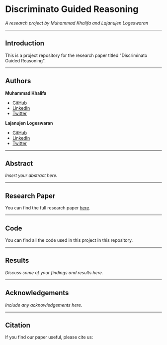 # Discriminato Guided Reasoning
_A research project by Muhammad Khalifa and Lajanujen Logeswaran_

---

## Introduction

This is a project repository for the research paper titled "Discriminato Guided Reasoning". 

---

## Authors

**Muhammad Khalifa**
- [GitHub](https://github.com/link-to-muhammad-khalifa)
- [LinkedIn](https://www.linkedin.com/in/link-to-muhammad-khalifa/)
- [Twitter](https://twitter.com/link-to-muhammad-khalifa)

**Lajanujen Logeswaran**
- [GitHub](https://github.com/link-to-lajanujen-logeswaran)
- [LinkedIn](https://www.linkedin.com/in/link-to-lajanujen-logeswaran/)
- [Twitter](https://twitter.com/link-to-lajanujen-logeswaran)

---

## Abstract

*Insert your abstract here.*

---

## Research Paper

You can find the full research paper [here](link-to-your-paper).

---

## Code

You can find all the code used in this project in this repository.

---

## Results

*Discuss some of your findings and results here.*

---

## Acknowledgements

*Include any acknowledgements here.*

---

## Citation

If you find our paper useful, please cite us:

